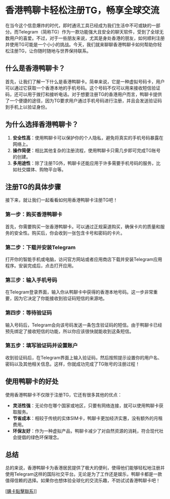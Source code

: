 # 香港鸭聊卡轻松注册TG，畅享全球交流

在当今这个信息爆炸的时代，即时通讯工具已经成为我们生活中不可或缺的一部分。而Telegram（简称TG）作为一款功能强大且安全的聊天软件，受到了全球无数用户的喜爱。不过，对于一些朋友来说，尤其是身处香港的朋友，如何顺利注册并使用TG可能是一个小小的挑战。今天，我们就来聊聊香港鸭聊卡如何帮助你轻松注册TG，让你随时随地与世界保持联系。

## 什么是香港鸭聊卡？

首先，让我们了解一下什么是香港鸭聊卡。简单来说，它是一种虚拟号码卡，用户可以通过它获取一个香港本地的手机号码。这个号码不仅可以用来接收短信验证码，还可以用于拨打和接听电话。对于想要注册TG的香港用户而言，鸭聊卡提供了一个便捷的途径，因为TG要求用户通过手机号码进行注册，并且会发送验证码到手机上以验证身份。

## 为什么选择香港鸭聊卡？

1. **安全性高**：使用鸭聊卡可以保护你的个人隐私，避免将真实的手机号码暴露在网络上。
2. **操作简便**：相比其他复杂的注册流程，使用鸭聊卡只需几步即可完成TG账号的创建。
3. **多用途性**：除了注册TG外，鸭聊卡还能应用于许多需要手机号码的服务，比如社交媒体、购物平台等。

## 注册TG的具体步骤

接下来，就让我们一起看看如何用香港鸭聊卡注册TG吧！

### 第一步：购买香港鸭聊卡

首先，你需要购买一张香港鸭聊卡。可以通过正规渠道购买，确保卡片的质量和服务的安全性。购买后，你会收到一张包含卡号和密码的卡片。

### 第二步：下载并安装Telegram

打开你的智能手机或电脑，访问官方网站或者应用商店下载并安装Telegram应用程序。安装完成后，点击打开应用。

### 第三步：输入手机号码

在Telegram登录界面，输入你从鸭聊卡中获得的香港本地号码。这一步非常重要，因为它决定了你能接收到验证码短信的来源地。

### 第四步：等待验证码

输入号码后，Telegram会向该号码发送一条包含验证码的短信。由于鸭聊卡已经预先绑定了接收短信的功能，所以你应该很快就能收到这条短信。

### 第五步：填写验证码并设置账户

收到验证码后，在Telegram界面上输入验证码，然后按照提示设置你的用户名、密码以及其他相关信息。这样，你就成功完成了TG账号的注册过程！

## 使用鸭聊卡的好处

使用香港鸭聊卡不仅限于注册TG，它还有很多其他的优点：

- **灵活性强**：无论你在哪个国家或地区，只要有网络连接，就可以使用鸭聊卡获取服务。
- **节省成本**：相较于传统的实体SIM卡，鸭聊卡更加经济实惠，没有额外的月租费用。
- **环保友好**：作为一种虚拟产品，鸭聊卡减少了对自然资源的消耗，符合现代社会提倡的绿色环保理念。

## 总结

总的来说，香港鸭聊卡为香港居民提供了极大的便利，使得他们能够轻松地注册并使用Telegram这样的国际社交平台。无论是为了工作还是娱乐，鸭聊卡都是一款值得信赖的选择。如果你也想体验全球化的交流乐趣，不妨试试香港鸭聊卡吧！

[[購卡點擊聯系](https://t.me/s/esim1088)]]